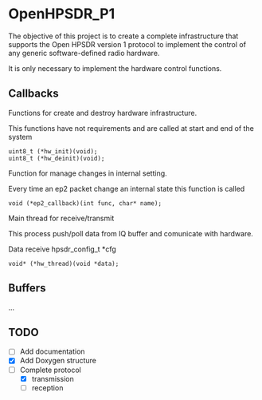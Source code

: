 # OpenHPSDR_P1
The objective of this project is to create a complete infrastructure that supports the Open HPSDR version 1 protocol to implement the control of any generic software-defined radio hardware.

It is only necessary to implement the hardware control functions.

## Callbacks

Functions for create and destroy hardware infrastructure.

This functions have not requirements and are called at start and end of the system
```
uint8_t (*hw_init)(void);
uint8_t (*hw_deinit)(void);
```

Function for manage changes in internal setting.

Every time an ep2 packet change an internal state this function is called
```
void (*ep2_callback)(int func, char* name);
```

Main thread for receive/transmit

This process push/poll data from IQ buffer and comunicate with hardware.

Data receive hpsdr_config_t *cfg
```
void* (*hw_thread)(void *data);
```

## Buffers
...



## TODO
* [ ] Add documentation
* [x] Add Doxygen structure
* [ ] Complete protocol
   * [x] transmission
   * [ ] reception
